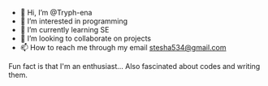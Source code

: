- 👋 Hi, I’m @Tryph-ena
- 👀 I’m interested in programming
- 🌱 I’m currently learning  SE
- 💞️ I’m looking to collaborate on projects
- 📫 How to reach me through my email stesha534@gmail.com

Fun fact is that I'm an enthusiast...
Also fascinated about codes and writing them.


<!---
Tryph-ena/Tryph-ena is a ✨ special ✨ repository because its `README.md` (this file) appears on your GitHub profile.
You can click the Preview link to take a look at your changes.
--->
